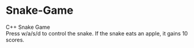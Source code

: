 # Snake-Game
C++ Snake Game\
Press w/a/s/d to control the snake. If the snake eats an apple, it gains 10 scores. 

